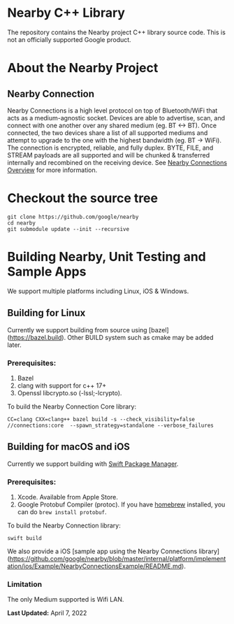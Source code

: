 # Nearby C++ Library

The repository contains the Nearby project C++ library source code. This is not an
officially supported Google product.

# About the Nearby Project

## Nearby Connection
Nearby Connections is a high level protocol on top of Bluetooth/WiFi that acts
as a medium-agnostic socket. Devices are able to advertise, scan, and connect
with one another over any shared medium (eg. BT <-> BT).
Once connected, the two devices share a list of all supported mediums and
attempt to upgrade to the one with the highest bandwidth (eg. BT -> WiFi).
The connection is encrypted, reliable, and fully duplex. BYTE, FILE, and STREAM
payloads are all supported and will be chunked & transferred internally and
recombined on the receiving device.
See [Nearby Connections Overview](https://developers.google.com/nearby/connections/overview)
for more information.

# Checkout the source tree

```shell
git clone https://github.com/google/nearby
cd nearby
git submodule update --init --recursive
```

# Building Nearby, Unit Testing and Sample Apps
We support multiple platforms including Linux, iOS & Windows.
## Building for Linux
Currently we support building from source using [bazel] (https://bazel.build). Other BUILD system such as cmake may be added later.

### Prerequisites:

1. Bazel
2. clang with support for c++ 17+
3. Openssl libcrypto.so (-lssl;-lcrypto).


To build the Nearby Connection Core library:

```shell
CC=clang CXX=clang++ bazel build -s --check_visibility=false //connections:core  --spawn_strategy=standalone --verbose_failures
```


## Building for macOS and iOS

Currently we support building with [Swift Package Manager](https://www.swift.org/package-manager).

### Prerequisites:

1. Xcode. Available from Apple Store.
2. Google Protobuf Compiler (protoc). If you have [homebrew](https://brew.sh/) installed, you can do `brew install protobuf`.

To build the Nearby Connection library:

```shell
swift build
```

We also provide a iOS [sample app using the Nearby Connections library]
(https://github.com/google/nearby/blob/master/internal/platform/implementation/ios/Example/NearbyConnectionsExample/README.md).


### Limitation
The only Medium supported is Wifi LAN.

**Last Updated:** April 7, 2022
